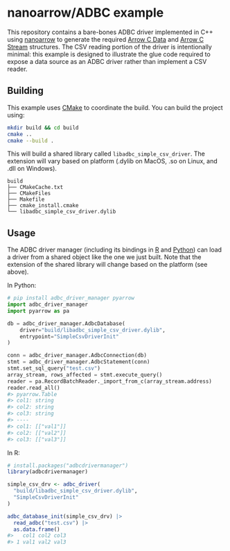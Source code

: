 
# nanoarrow/ADBC example

This repository contains a bare-bones ADBC driver implemented in C++ using
[nanoarrow](https://arrow.apache.org/nanoarrow) to generate the required
[Arrow C Data](https://arrow.apache.org/docs/format/CDataInterface.html) and
[Arrow C Stream](https://arrow.apache.org/docs/format/CStreamInterface.html)
structures. The CSV reading portion of the driver is intentionally minimal:
this example is designed to illustrate the glue code required to expose
a data source as an ADBC driver rather than implement a CSV reader.

## Building

This example uses [CMake](https://cmake.org/) to coordinate the build.
You can build the project using:

```bash
mkdir build && cd build
cmake ..
cmake --build .
```

This will build a shared library called `libadbc_simple_csv_driver`. The
extension will vary based on platform (.dylib on MacOS, .so on Linux,
and .dll on Windows).

```
build
├── CMakeCache.txt
├── CMakeFiles
├── Makefile
├── cmake_install.cmake
└── libadbc_simple_csv_driver.dylib
```

## Usage

The ADBC driver manager (including its bindings in
[R](https://github.com/apache/arrow-adbc/tree/main/r/adbcdrivermanager) and [Python](https://arrow.apache.org/adbc/main/python/driver_manager.html))
can load a driver from a shared object like the one we just built. Note that
the extension of the shared library will change based on the platform
(see above).

In Python:

```python
# pip install adbc_driver_manager pyarrow
import adbc_driver_manager
import pyarrow as pa

db = adbc_driver_manager.AdbcDatabase(
    driver="build/libadbc_simple_csv_driver.dylib",
    entrypoint="SimpleCsvDriverInit"
)

conn = adbc_driver_manager.AdbcConnection(db)
stmt = adbc_driver_manager.AdbcStatement(conn)
stmt.set_sql_query("test.csv")
array_stream, rows_affected = stmt.execute_query()
reader = pa.RecordBatchReader._import_from_c(array_stream.address)
reader.read_all()
#> pyarrow.Table
#> col1: string
#> col2: string
#> col3: string
#> ----
#> col1: [["val1"]]
#> col2: [["val2"]]
#> col3: [["val3"]]
```

In R:

```r
# install.packages("adbcdrivermanager")
library(adbcdrivermanager)

simple_csv_drv <- adbc_driver(
  "build/libadbc_simple_csv_driver.dylib",
  "SimpleCsvDriverInit"
)

adbc_database_init(simple_csv_drv) |>
  read_adbc("test.csv") |>
  as.data.frame()
#>   col1 col2 col3
#> 1 val1 val2 val3
```
